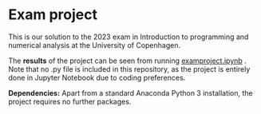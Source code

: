 # Exam project

This is our solution to the 2023 exam in Introduction to programming and numerical analysis at the University of Copenhagen.

The **results** of the project can be seen from running [examproject.ipynb](examproject.ipynb) . Note that no .py file is included in this repository, as the project is entirely done in Jupyter Notebook due to coding preferences.

**Dependencies:** Apart from a standard Anaconda Python 3 installation, the project requires no further packages.